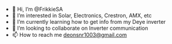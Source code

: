 - 👋 Hi, I’m @FrikkieSA
- 👀 I’m interested in Solar, Electronics, Crestron, AMX, etc
- 🌱 I’m currently learning how to get info from my Deye inverter
- 💞️ I’m looking to collaborate on Inverter communication
- 📫 How to reach me deonsnr1003@gmail.com

<!---
FrikkieSA/FrikkieSA is a ✨ special ✨ repository because its `README.md` (this file) appears on your GitHub profile.
You can click the Preview link to take a look at your changes.
--->
